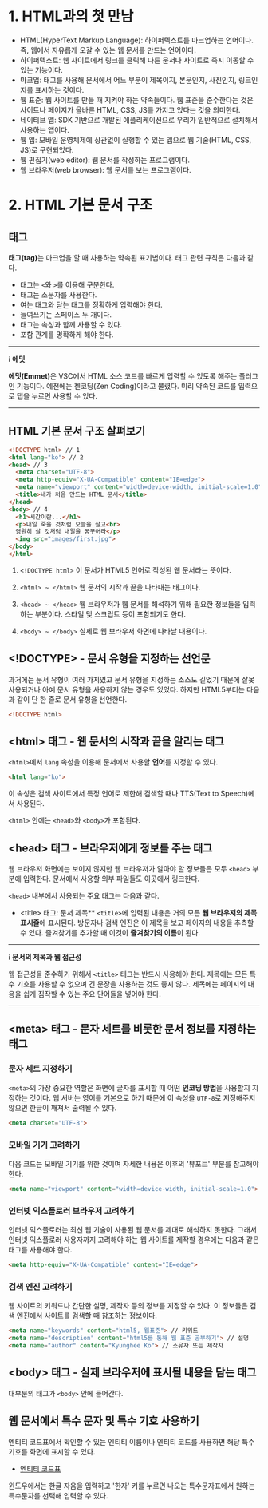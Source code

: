 # 1. HTML과의 첫 만남
- HTML(HyperText Markup Language): 하이퍼텍스트를 마크업하는 언어이다. 즉, 웹에서 자유롭게 오갈 수 있는 웹 문서를 만드는 언어이다.
- 하이퍼텍스트: 웹 사이트에서 링크를 클릭해 다른 문서나 사이트로 즉시 이동할 수 있는 기능이다.
- 마크업: 태그를 사용해 문서에서 어느 부분이 제목이지, 본문인지, 사진인지, 링크인지를 표시하는 것이다.
- 웹 표준: 웹 사이트를 만들 때 지켜야 하는 약속들이다. 웹 표준을 준수한다는 것은 사이트나 페이지가 올바른 HTML, CSS, JS를 가지고 있다는 것을 의미한다.
- 네이티브 앱: SDK 기반으로 개발된 애플리케이션으로 우리가 일반적으로 설치해서 사용하는 앱이다.
- 웹 앱: 모바일 운영체제에 상관없이 실행할 수 있는 앱으로 웹 기술(HTML, CSS, JS)로 구현되었다.
- 웹 편집기(web editor): 웹 문서를 작성하는 프로그램이다.
- 웹 브라우저(web browser): 웹 문서를 보는 프로그램이다.

# 2. HTML 기본 문서 구조
## 태그
<strong>태그(tag)</strong>는 마크업을 할 때 사용하는 약속된 표기법이다. 태그 관련 규칙은 다음과 같다.

- 태그는 `<`와 `>`를 이용해 구분한다.
- 태그는 소문자를 사용한다.
- 여는 태그와 닫는 태그를 정확하게 입력해야 한다.
- 들여쓰기는 스페이스 두 개이다.
- 태그는 속성과 함께 사용할 수 있다.
- 포함 관계를 명확하게 해야 한다.

---
:information_source: **에밋**

<strong>에밋(Emmet)</strong>은 VSC에서 HTML 소스 코드를 빠르게 입력할 수 있도록 해주는 플러그인 기능이다. 예전에는 젠코딩(Zen Coding)이라고 불렸다. 미리 약속된 코드를 입력으로 탭을 누르면 사용할 수 있다.

---

## HTML 기본 문서 구조 살펴보기
```html
<!DOCTYPE html> // 1
<html lang="ko"> // 2
<head> // 3
  <meta charset="UTF-8">
  <meta http-equiv="X-UA-Compatible" content="IE=edge">
  <meta name="viewport" content="width=device-width, initial-scale=1.0">
  <title>내가 처음 만드는 HTML 문서</title>
</head>
<body> // 4
  <h1>시간이란...</h1>
  <p>내일 죽을 것처럼 오늘을 살고<br>
  영원히 살 것처럼 내일을 꿈꾸어라</p>
  <img src="images/first.jpg">
</body>
</html>
```
1. `<!DOCTYPE html>`
이 문서가 HTML5 언어로 작성된 웹 문서라는 뜻이다.

2. `<html> ~ </html>`
웹 문서의 시작과 끝을 나타내는 태그이다.

3. `<head> ~ </head>`
웹 브라우저가 웹 문서를 해석하기 위해 필요한 정보들을 입력하는 부분이다. 스타일 및 스크립트 등이 포함되기도 한다.

4. `<body> ~ </body>`
실제로 웹 브라우저 화면에 나타날 내용이다.

## <!DOCTYPE> - 문서 유형을 지정하는 선언문

과거에는 문서 유형이 여러 가지였고 문서 유형을 지정하는 소스도 길었기 때문에 잘못 사용되거나 아예 문서 유형을 사용하지 않는 경우도 있었다. 하지만 HTML5부터는 다음과 같이 단 한 줄로 문서 유형을 선언한다.
```html
<!DOCTYPE html>
```

## \<html> 태그 - 웹 문서의 시작과 끝을 알리는 태그

`<html>`에서 `lang` 속성을 이용해 문서에서 사용할 **언어**를 지정할 수 있다.
```html
<html lang="ko">
```
이 속성은 검색 사이트에서 특정 언어로 제한해 검색할 때나 TTS(Text to Speech)에서 사용된다.

`<html>` 안에는 `<head>`와 `<body>`가 포함된다.

## \<head> 태그 - 브라우저에게 정보를 주는 태그

웹 브라우저 화면에는 보이지 않지만 웹 브라우저가 알아야 할 정보들은 모두 `<head>` 부분에 입력한다. 문서에서 사용할 외부 파일들도 이곳에서 링크한다.

`<head>` 내부에서 사용되는 주요 태그는 다음과 같다.

- \<title> 태그: 문서 제목**
`<title>`에 입력된 내용은 거의 모든 **웹 브라우저의 제목 표시줄**에 표시된다. 방문자나 검색 엔진은 이 제목을 보고 페이지의 내용을 추측할 수 있다. 즐겨찾기를 추가할 때 이것이 **즐겨찾기의 이름**이 된다.

---
:information_source: **문서의 제목과 웹 접근성**

웹 접근성을 준수하기 위해서 `<title>` 태그는 반드시 사용해야 한다. 제목에는 모든 특수 기호를 사용할 수 없으며 긴 문장을 사용하는 것도 좋지 않다. 제목에는 페이지의 내용을 쉽게 짐작할 수 있는 주요 단어들을 넣어야 한다.

---

## \<meta> 태그 - 문자 세트를 비롯한 문서 정보를 지정하는 태그

### 문자 세트 지정하기
`<meta>`의 가장 중요한 역할은 화면에 글자를 표시할 때 어떤 **인코딩 방법**을 사용할지 지정하는 것이다. 웹 서버는 영어를 기본으로 하기 때문에 이 속성을 `UTF-8`로 지정해주지 않으면 한글이 깨져서 출력될 수 있다.
```html
<meta charset="UTF-8">
```

### 모바일 기기 고려하기
다음 코드는 모바일 기기를 위한 것이며 자세한 내용은 이후의 '뷰포트' 부분를 참고해야 한다.
```html
<meta name="viewport" content="width=device-width, initial-scale=1.0">
```

### 인터넷 익스플로러 브라우저 고려하기
인터넷 익스플로러는 최신 웹 기술이 사용된 웹 문서를 제대로 해석하지 못한다. 그래서 인터넷 익스플로러 사용자까지 고려해야 하는 웹 사이트를 제작할 경우에는 다음과 같은 태그를 사용해야 한다.
```html
<meta http-equiv="X-UA-Compatible" content="IE=edge">
```

### 검색 엔진 고려하기
웹 사이트의 키워드나 간단한 설명, 제작자 등의 정보를 지정할 수 있다. 이 정보들은 검색 엔진에서 사이트를 검색할 때 참조하는 정보이다.
```html
<meta name="keywords" content="html5, 웹표준"> // 키워드
<meta name="description" content="html5를 통해 웹 표준 공부하기"> // 설명
<meta name="author" content="Kyunghee Ko"> // 소유자 또는 제작자
```

## \<body> 태그 - 실제 브라우저에 표시될 내용을 담는 태그
대부분의 태그가 `<body>` 안에 들어간다.

## 웹 문서에서 특수 문자 및 특수 기호 사용하기
엔티티 코드표에서 확인할 수 있는 엔티티 이름이나 엔티티 코드를 사용하면 해당 특수 기호를 화면에 표시할 수 있다.
- [엔티티 코드표](https://dev.w3.org/html5/html-author/charref)

윈도우에서는 한글 자음을 입력하고 '한자' 키를 누르면 나오는 특수문자표에서 원하는 특수문자를 선택해 입력할 수 있다.
